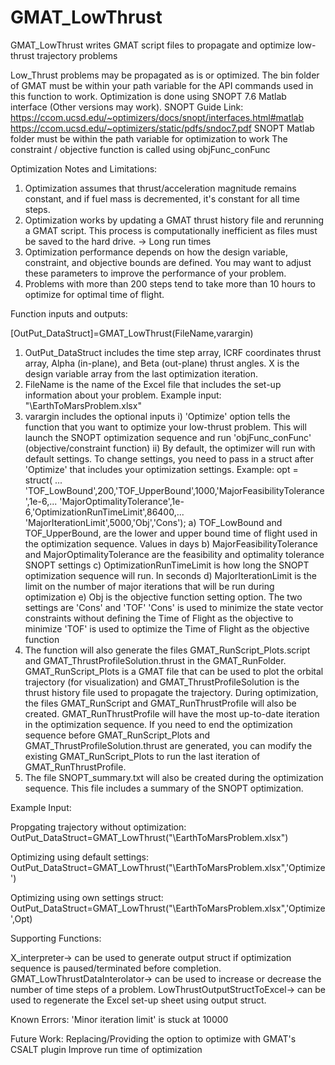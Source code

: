 # GMAT_LowThrust
GMAT_LowThrust writes GMAT script files to propagate and optimize
   low-thrust trajectory problems
   
   Low_Thrust problems may be propagated as is or optimized.
   The bin folder of GMAT must be within your path variable for the API
   commands used in this function to work.
   Optimization is done using SNOPT 7.6 Matlab interface (Other versions
   may work).
   SNOPT Guide Link: 
   https://ccom.ucsd.edu/~optimizers/docs/snopt/interfaces.html#matlab
   https://ccom.ucsd.edu/~optimizers/static/pdfs/sndoc7.pdf
   SNOPT Matlab folder must be within the path variable for optimization to work 
   The constraint / objective function is called using objFunc_conFunc

   Optimization Notes and Limitations:

   1) Optimization assumes that thrust/acceleration magnitude remains
   constant, and if fuel mass is decremented, it's constant for all time steps.
   2) Optimization works by updating a GMAT thrust history file and rerunning a
   GMAT script. This process is computationally inefficient as files must be
   saved to the hard drive. -> Long run times
   3) Optimization performance depends on how the design variable, constraint,
   and objective bounds are defined. You may want to adjust these parameters
   to improve the performance of your problem. 
   4) Problems with more than 200 steps tend to take more than 10 hours to
   optimize for optimal time of flight. 

   Function inputs and outputs:
   
   [OutPut_DataStruct]=GMAT_LowThrust(FileName,varargin)
   1) OutPut_DataStruct includes the time step array, ICRF coordinates thrust
   array, Alpha (in-plane), and Beta (out-plane) thrust angles. X is the design
   variable array from the last optimization iteration. 
   2) FileName is the name of the Excel file that includes the set-up
   information about your problem. Example input: "\EarthToMarsProblem.xlsx"
   3) varargin includes the optional inputs
       i) 'Optimize' option tells the function that you want to optimize your
       low-thrust problem. This will launch the SNOPT optimization
       sequence and run 'objFunc_conFunc' (objective/constraint function)
       ii) By default, the optimizer will run with default settings. To
       change settings, you need to pass in a struct after 'Optimize' that
       includes your optimization settings. Example:
   opt = struct( ...
    'TOF_LowBound',200,'TOF_UpperBound',1000,'MajorFeasibilityTolerance',1e-6,...
    'MajorOptimalityTolerance',1e-6,'OptimizationRunTimeLimit',86400,...
    'MajorIterationLimit',5000,'Obj','Cons');
       a) TOF_LowBound and TOF_UpperBound, are the lower and upper bound
       time of flight used in the optimization sequence. Values in days
       b) MajorFeasibilityTolerance and MajorOptimalityTolerance are the feasibility 
       and optimality tolerance SNOPT settings 
       c) OptimizationRunTimeLimit is how long the SNOPT optimization
       sequence will run. In seconds
       d) MajorIterationLimit is the limit on the number of major
       iterations that will be run during optimization
       e) Obj is the objective function setting option. The two settings are
       'Cons' and 'TOF'
           'Cons' is used to minimize the state vector constraints without
           defining the Time of Flight as the objective to minimize 
           'TOF' is used to optimize the Time of Flight as the
           objective function
   4) The function will also generate the files GMAT_RunScript_Plots.script and 
   GMAT_ThrustProfileSolution.thrust in the GMAT_RunFolder. GMAT_RunScript_Plots is a GMAT file
   that can be used to plot the orbital trajectory (for visualization) and 
   GMAT_ThrustProfileSolution is the thrust history file used to propagate
   the trajectory. During optimization, the files GMAT_RunScript and
   GMAT_RunThrustProfile will also be created. GMAT_RunThrustProfile will 
   have the most up-to-date iteration in the optimization sequence.
   If you need to end the optimization sequence before GMAT_RunScript_Plots 
   and GMAT_ThrustProfileSolution.thrust are generated, you can modify the
   existing GMAT_RunScript_Plots to run the last iteration of GMAT_RunThrustProfile.
   5) The file SNOPT_summary.txt will also be created during the
   optimization sequence. This file includes a summary of the SNOPT optimization.

   Example Input:

   Propgating trajectory without optimization:
   OutPut_DataStruct=GMAT_LowThrust("\EarthToMarsProblem.xlsx")

   Optimizing using default settings:
   OutPut_DataStruct=GMAT_LowThrust("\EarthToMarsProblem.xlsx",'Optimize')

   Optimizing using own settings struct:
   OutPut_DataStruct=GMAT_LowThrust("\EarthToMarsProblem.xlsx",'Optimize',Opt)
   
   Supporting Functions:

   X_interpreter-> can be used to generate output struct if optimization
   sequence is paused/terminated before completion. 
   GMAT_LowThrustDataInterolator-> can be used to increase or decrease the
   number of time steps of a problem.
   LowThrustOutputStructToExcel-> can be used to regenerate the Excel set-up
   sheet using output struct. 

   Known Errors:   'Minor iteration limit' is stuck at 10000
   
   Future Work:
   Replacing/Providing the option to optimize with GMAT's CSALT plugin
   Improve run time of optimization
